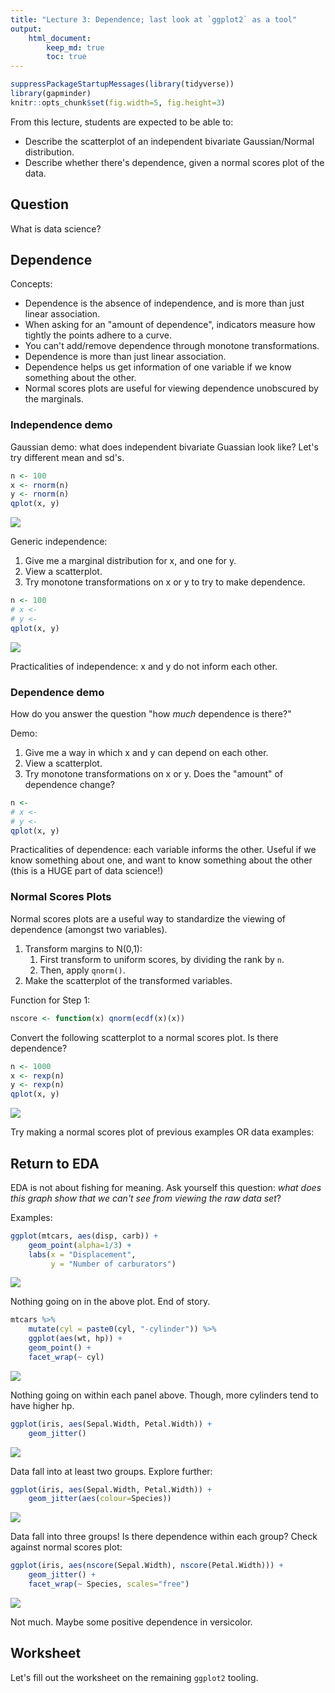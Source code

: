 ```yaml
---
title: "Lecture 3: Dependence; last look at `ggplot2` as a tool"
output: 
    html_document:
        keep_md: true
        toc: true
---
```



```r
suppressPackageStartupMessages(library(tidyverse))
library(gapminder)
knitr::opts_chunk$set(fig.width=5, fig.height=3)
```

From this lecture, students are expected to be able to:

- Describe the scatterplot of an independent bivariate Gaussian/Normal distribution.
- Describe whether there's dependence, given a normal scores plot of the data.


## Question

What is data science?


## Dependence

Concepts:

- Dependence is the absence of independence, and is more than just linear association.
- When asking for an "amount of dependence", indicators measure how tightly the points adhere to a curve.
- You can't add/remove dependence through monotone transformations. 
- Dependence is more than just linear association.
- Dependence helps us get information of one variable if we know something about the other. 
- Normal scores plots are useful for viewing dependence unobscured by the marginals. 

### Independence demo

Gaussian demo: what does independent bivariate Guassian look like? Let's try different mean and sd's. 


```r
n <- 100
x <- rnorm(n)
y <- rnorm(n)
qplot(x, y)
```

![](lec3_files/figure-html/unnamed-chunk-2-1.png)<!-- -->

Generic independence:

1. Give me a marginal distribution for x, and one for y. 
2. View a scatterplot.
3. Try monotone transformations on x or y to try to make dependence.


```r
n <- 100
# x <- 
# y <- 
qplot(x, y)
```

![](lec3_files/figure-html/unnamed-chunk-3-1.png)<!-- -->

Practicalities of independence: x and y do not inform each other.

### Dependence demo

How do you answer the question "how _much_ dependence is there?"

Demo:

1. Give me a way in which x and y can depend on each other. 
2. View a scatterplot.
3. Try monotone transformations on x or y. Does the "amount" of dependence change?


```r
n <- 
# x <- 
# y <- 
qplot(x, y)
```

Practicalities of dependence: each variable informs the other. Useful if we know something about one, and want to know something about the other (this is a HUGE part of data science!)

### Normal Scores Plots

Normal scores plots are a useful way to standardize the viewing of dependence (amongst two variables).

1. Transform margins to N(0,1):
    1. First transform to uniform scores, by dividing the rank by `n`.
    2. Then, apply `qnorm()`. 
2. Make the scatterplot of the transformed variables.

Function for Step 1:


```r
nscore <- function(x) qnorm(ecdf(x)(x))
```

Convert the following scatterplot to a normal scores plot. Is there dependence?


```r
n <- 1000
x <- rexp(n)
y <- rexp(n)
qplot(x, y)
```

![](lec3_files/figure-html/unnamed-chunk-6-1.png)<!-- -->

Try making a normal scores plot of previous examples OR data examples:



## Return to EDA

EDA is not about fishing for meaning. Ask yourself this question: _what does this graph show that we can't see from viewing the raw data set_? 

Examples:


```r
ggplot(mtcars, aes(disp, carb)) + 
    geom_point(alpha=1/3) +
    labs(x = "Displacement",
         y = "Number of carburators")
```

![](lec3_files/figure-html/unnamed-chunk-8-1.png)<!-- -->

Nothing going on in the above plot. End of story.


```r
mtcars %>% 
    mutate(cyl = paste0(cyl, "-cylinder")) %>% 
    ggplot(aes(wt, hp)) + 
    geom_point() +
    facet_wrap(~ cyl)
```

![](lec3_files/figure-html/unnamed-chunk-9-1.png)<!-- -->

Nothing going on within each panel above. Though, more cylinders tend to have higher hp.


```r
ggplot(iris, aes(Sepal.Width, Petal.Width)) +
    geom_jitter()
```

![](lec3_files/figure-html/unnamed-chunk-10-1.png)<!-- -->

Data fall into at least two groups. Explore further:


```r
ggplot(iris, aes(Sepal.Width, Petal.Width)) +
    geom_jitter(aes(colour=Species))
```

![](lec3_files/figure-html/unnamed-chunk-11-1.png)<!-- -->

Data fall into three groups! Is there dependence within each group? Check against normal scores plot:


```r
ggplot(iris, aes(nscore(Sepal.Width), nscore(Petal.Width))) +
    geom_jitter() +
    facet_wrap(~ Species, scales="free") 
```

![](lec3_files/figure-html/unnamed-chunk-12-1.png)<!-- -->

Not much. Maybe some positive dependence in versicolor. 

## Worksheet

Let's fill out the worksheet on the remaining `ggplot2` tooling.
